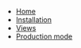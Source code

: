 - [Home](home.md)
- [Installation](installation.md)
- [Views](views.md)
- [Production mode](production.md)